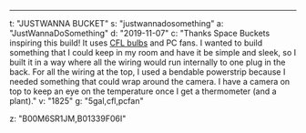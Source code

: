 ---
t: "JUSTWANNA BUCKET"
s: "justwannadosomething"
a: "JustWannaDoSomething"
d: "2019-11-07"
c: "Thanks Space Buckets inspiring this build! It uses <a href='https://amzn.to/3jMfTYw'>CFL bulbs</a> and PC fans. I wanted to build something that I could keep in my room and have it be simple and sleek, so I built it in a way where all the wiring would run internally to one plug in the back. For all the wiring at the top, I used a bendable powerstrip because I needed something that could wrap around the camera. I have a camera on top to keep an eye on the temperature once I get a thermometer (and a plant)."
v: "1825"
g: "5gal,cfl,pcfan"

z: "B00M6SR1JM,B01339F06I"
